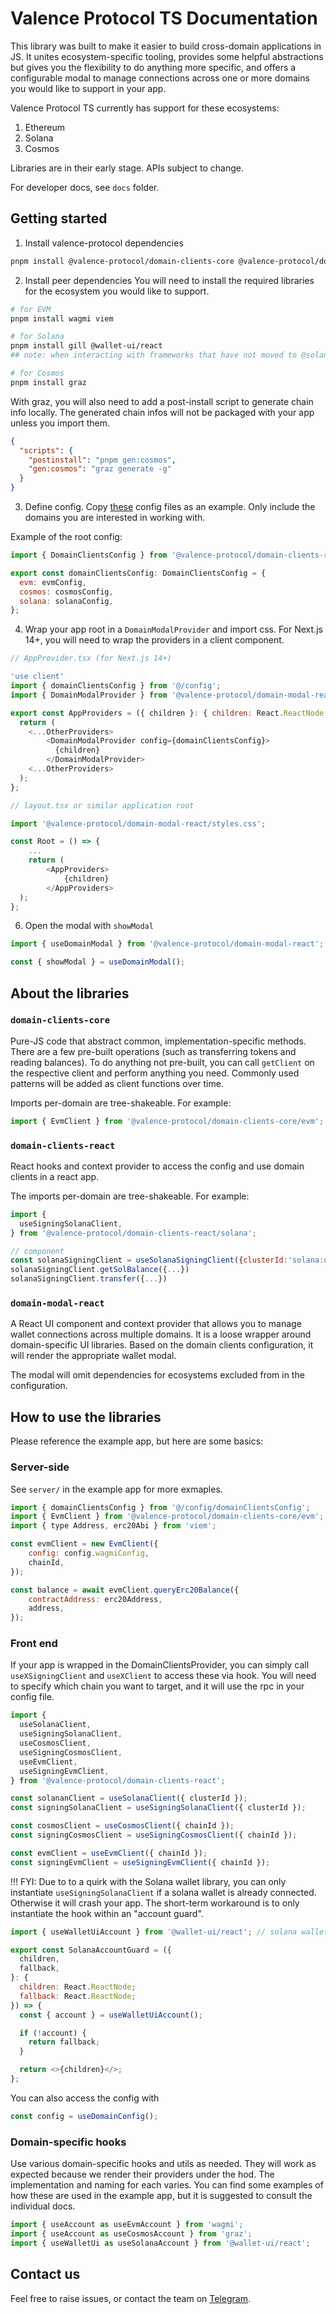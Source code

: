 # Valence Protocol TS Documentation

This library was built to make it easier to build cross-domain applications in JS. It unites ecosystem-specific tooling, provides some helpful abstractions but gives you the flexibility to do anything more specific, and offers a configurable modal to manage connections across one or more domains you would like to support in your app.

Valence Protocol TS currently has support for these ecosystems:

1. Ethereum
2. Solana
3. Cosmos

Libraries are in their early stage. APIs subject to change.

For developer docs, see `docs` folder.

## Getting started

1. Install valence-protocol dependencies

```bash
pnpm install @valence-protocol/domain-clients-core @valence-protocol/domain-clients-react @valence-protocol/domain-modal-react
```

2. Install peer dependencies
   You will need to install the required libraries for the ecosystem you would like to support.

```bash
# for EVM
pnpm install wagmi viem

# for Solana
pnpm install gill @wallet-ui/react
## note: when interacting with frameworks that have not moved to @solana/kit (used by gill under the hood and importable through gill), you may need to also install @solana/web3.js and @solana/compat

# for Cosmos
pnpm install graz
```

With graz, you will also need to add a post-install script to generate chain info locally. The generated chain infos will not be packaged with your app unless you import them.

```json
{
  "scripts": {
    "postinstall": "pnpm gen:cosmos",
    "gen:cosmos": "graz generate -g"
  }
}
```

3. Define config.
   Copy [these](https://github.com/timewave-computer/valence-protocol-ts/tree/next/apps/domain-clients-example/src/config/domainClientsConfig) config files as an example. Only include the domains you are interested in working with.

Example of the root config:

```javascript
import { DomainClientsConfig } from '@valence-protocol/domain-clients-react';

export const domainClientsConfig: DomainClientsConfig = {
  evm: evmConfig,
  cosmos: cosmosConfig,
  solana: solanaConfig,
};
```

4. Wrap your app root in a `DomainModalProvider` and import css. For Next.js 14+, you will need to wrap the providers in a client component.

```javascript
// AppProvider.tsx (for Next.js 14+)

'use client'
import { domainClientsConfig } from '@/config';
import { DomainModalProvider } from '@valence-protocol/domain-modal-react';

export const AppProviders = ({ children }: { children: React.ReactNode }) => {
  return (
    <...OtherProviders>
        <DomainModalProvider config={domainClientsConfig}>
          {children}
        </DomainModalProvider>
    <...OtherProviders>
  );
};
```

```javascript
// layout.tsx or similar application root

import '@valence-protocol/domain-modal-react/styles.css';

const Root = () => {
    ...
    return (
        <AppProviders>
            {children}
        </AppProviders>
  );
};

```

6. Open the modal with `showModal`

```javascript
import { useDomainModal } from '@valence-protocol/domain-modal-react';

const { showModal } = useDomainModal();
```

## About the libraries

### `domain-clients-core`

Pure-JS code that abstract common, implementation-specific methods. There are a few pre-built operations (such as transferring tokens and reading balances). To do anything not pre-built, you can call `getClient` on the respective client and perform anything you need. Commonly used patterns will be added as client functions over time.

Imports per-domain are tree-shakeable. For example:

```javascript
import { EvmClient } from '@valence-protocol/domain-clients-core/evm';
```

### `domain-clients-react`

React hooks and context provider to access the config and use domain clients in a react app.

The imports per-domain are tree-shakeable. For example:

```javascript
import {
  useSigningSolanaClient,
} from '@valence-protocol/domain-clients-react/solana';

// component
const solanaSigningClient = useSolanaSigningClient({clusterId:'solana:devent'})
solanaSigningClient.getSolBalance({...})
solanaSigningClient.transfer({...})

```

### `domain-modal-react`

A React UI component and context provider that allows you to manage wallet connections across multiple domains. It is a loose wrapper around domain-specific UI libraries. Based on the domain clients configuration, it will render the appropriate wallet modal.

The modal will omit dependencies for ecosystems excluded from in the configuration.

## How to use the libraries

Please reference the example app, but here are some basics:

### Server-side

See `server/` in the example app for more exmaples.

```javascript
import { domainClientsConfig } from '@/config/domainClientsConfig';
import { EvmClient } from '@valence-protocol/domain-clients-core/evm';
import { type Address, erc20Abi } from 'viem';

const evmClient = new EvmClient({
    config: config.wagmiConfig,
    chainId,
});

const balance = await evmClient.queryErc20Balance({
    contractAddress: erc20Address,
    address,
});
```

### Front end

If your app is wrapped in the DomainClientsProvider, you can simply call `useXSigningClient` and `useXClient` to access these via hook. You will need to specify which chain you want to target, and it will use the rpc in your config file.

```javascript
import {
  useSolanaClient,
  useSigningSolanaClient,
  useCosmosClient,
  useSigningCosmosClient,
  useEvmClient,
  useSigningEvmClient,
} from '@valence-protocol/domain-clients-react';

const solananClient = useSolanaClient({ clusterId });
const signingSolanaClient = useSigningSolanaClient({ clusterId });

const cosmosClient = useCosmosClient({ chainId });
const signingCosmosClient = useSigningCosmosClient({ chainId });

const evmClient = useEvmClient({ chainId });
const signingEvmClient = useSigningEvmClient({ chainId });
```

!!! FYI: Due to to a quirk with the Solana wallet library, you can only instantiate `useSigningSolanaClient` if a solana wallet is already connected. Otherwise it will crash your app. The short-term workaround is to only instantiate the hook within an "account guard".

```javascript
import { useWalletUiAccount } from '@wallet-ui/react'; // solana wallet toolings

export const SolanaAccountGuard = ({
  children,
  fallback,
}: {
  children: React.ReactNode;
  fallback: React.ReactNode;
}) => {
  const { account } = useWalletUiAccount();

  if (!account) {
    return fallback;
  }

  return <>{children}</>;
};
```

You can also access the config with

```javascript
const config = useDomainConfig();
```

### Domain-specific hooks

Use various domain-specific hooks and utils as needed. They will work as expected because we render their providers under the hod. The implementation and naming for each varies. You can find some examples of how these are used in the example app, but it is suggested to consult the individual docs.

```javascript
import { useAccount as useEvmAccount } from 'wagmi';
import { useAccount as useCosmosAccount } from 'graz';
import { useWalletUi as useSolanaAccount } from '@wallet-ui/react';
```

## Contact us

Feel free to raise issues, or contact the team on [Telegram](https://t.me/+Sig6DYQn-Ec0NTZh).
